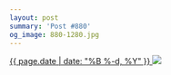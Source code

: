 ```yaml
---
layout: post
summary: 'Post #880'
og_image: 880-1280.jpg
---
```


<p>
 <time>
  <a href="/880">
   {{ page.date | date: "%B %-d, %Y" }}
  </a>
 </time>
 <a href="/880">
  <img sizes="(min-width: 700px) 50vw, calc(100vw - 2rem)" src="{{ site.assets_url }}/880-640.jpg" srcset="{{ site.assets_url }}/880-320.jpg 320w, {{ site.assets_url }}/880-640.jpg 640w, {{ site.assets_url }}/880-960.jpg 960w, {{ site.assets_url }}/880-1280.jpg 1280w"/>
 </a>
</p>
